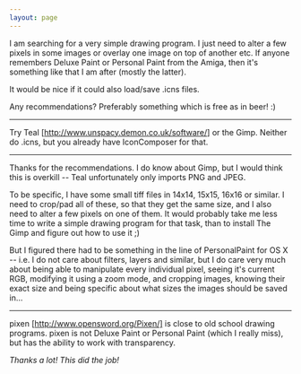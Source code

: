 ```yaml
---
layout: page
---
```


I am searching for a very simple drawing program. I just need to alter a few pixels in some images or overlay one image on top of another etc.
If anyone remembers Deluxe Paint or Personal Paint from the Amiga, then it's something like that I am after (mostly the latter).

It would be nice if it could also load/save .icns files.

Any recommendations? Preferably something which is free as in beer! :)

----

Try Teal [http://www.unspacy.demon.co.uk/software/] or the Gimp. Neither do .icns, but you already have IconComposer for that.

----

Thanks for the recommendations. I do know about Gimp, but I would think this is overkill -- Teal unfortunately only imports PNG and JPEG.

To be specific, I have some small tiff files in 14x14, 15x15, 16x16 or similar. I need to crop/pad all of these, so that they get the same size, and I also need to alter a few pixels on one of them.  It would probably take me less time to write a simple drawing program for that task, than to install The Gimp and figure out how to use it ;)

But I figured there had to be something in the line of PersonalPaint for OS X -- i.e. I do not care about filters, layers and similar, but I do care very much about being able to manipulate every individual pixel, seeing it's current RGB, modifying it using a zoom mode, and cropping images, knowing their exact size and being specific about what sizes the images should be saved in...

----

pixen [http://www.opensword.org/Pixen/] is close to old school drawing programs. pixen is not Deluxe Paint or Personal Paint (which I really miss), but has the ability to work with transparency.

*Thanks a lot! This did the job!*
